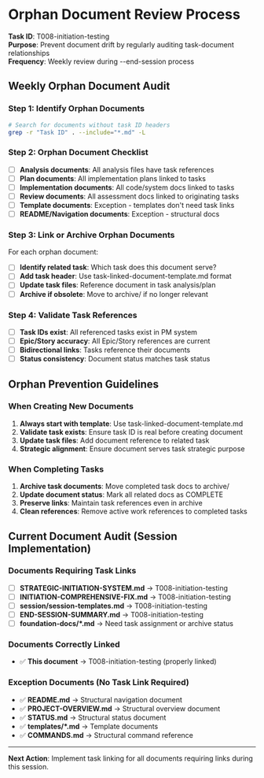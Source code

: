 # Orphan Document Review Process

**Task ID**: T008-initiation-testing  
**Purpose**: Prevent document drift by regularly auditing task-document relationships  
**Frequency**: Weekly review during --end-session process  

## Weekly Orphan Document Audit

### **Step 1: Identify Orphan Documents**
```bash
# Search for documents without task ID headers
grep -r "Task ID" . --include="*.md" -L
```

### **Step 2: Orphan Document Checklist**
- [ ] **Analysis documents**: All analysis files have task references
- [ ] **Plan documents**: All implementation plans linked to tasks  
- [ ] **Implementation documents**: All code/system docs linked to tasks
- [ ] **Review documents**: All assessment docs linked to originating tasks
- [ ] **Template documents**: Exception - templates don't need task links
- [ ] **README/Navigation documents**: Exception - structural docs

### **Step 3: Link or Archive Orphan Documents**
For each orphan document:
- [ ] **Identify related task**: Which task does this document serve?
- [ ] **Add task header**: Use task-linked-document-template.md format
- [ ] **Update task files**: Reference document in task analysis/plan
- [ ] **Archive if obsolete**: Move to archive/ if no longer relevant

### **Step 4: Validate Task References**
- [ ] **Task IDs exist**: All referenced tasks exist in PM system
- [ ] **Epic/Story accuracy**: All Epic/Story references are current
- [ ] **Bidirectional links**: Tasks reference their documents
- [ ] **Status consistency**: Document status matches task status

## Orphan Prevention Guidelines

### **When Creating New Documents**
1. **Always start with template**: Use task-linked-document-template.md
2. **Validate task exists**: Ensure task ID is real before creating document
3. **Update task files**: Add document reference to related task
4. **Strategic alignment**: Ensure document serves task strategic purpose

### **When Completing Tasks**
1. **Archive task documents**: Move completed task docs to archive/
2. **Update document status**: Mark all related docs as COMPLETE
3. **Preserve links**: Maintain task references even in archive
4. **Clean references**: Remove active work references to completed tasks

## Current Document Audit (Session Implementation)

### **Documents Requiring Task Links**
- [ ] **STRATEGIC-INITIATION-SYSTEM.md** → T008-initiation-testing
- [ ] **INITIATION-COMPREHENSIVE-FIX.md** → T008-initiation-testing  
- [ ] **session/session-templates.md** → T008-initiation-testing
- [ ] **END-SESSION-SUMMARY.md** → T008-initiation-testing
- [ ] **foundation-docs/*.md** → Need task assignment or archive status

### **Documents Correctly Linked** 
- ✅ **This document** → T008-initiation-testing (properly linked)

### **Exception Documents (No Task Link Required)**
- ✅ **README.md** → Structural navigation document
- ✅ **PROJECT-OVERVIEW.md** → Structural overview document  
- ✅ **STATUS.md** → Structural status document
- ✅ **templates/*.md** → Template documents
- ✅ **COMMANDS.md** → Structural command reference

---

**Next Action**: Implement task linking for all documents requiring links during this session.
